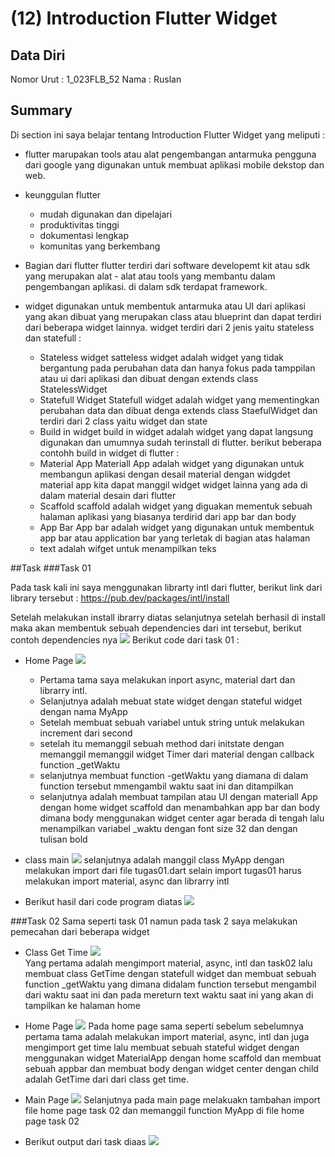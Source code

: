 # (12) Introduction Flutter Widget

## Data Diri

Nomor Urut : 1_023FLB_52
Nama : Ruslan

## Summary

Di section ini saya belajar tentang Introduction Flutter Widget yang meliputi :

- flutter marupakan tools atau alat pengembangan antarmuka pengguna dari google yang digunakan untuk membuat aplikasi mobile dekstop dan web.
- keunggulan flutter

  - mudah digunakan dan dipelajari
  - produktivitas tinggi
  - dokumentasi lengkap
  - komunitas yang berkembang

- Bagian dari flutter
  flutter terdiri dari software developemt kit atau sdk yang merupakan alat - alat atau tools yang membantu dalam pengembangan aplikasi. di dalam sdk terdapat framework.

- widget digunakan untuk membentuk antarmuka atau UI dari aplikasi yang akan dibuat yang merupakan class atau blueprint dan dapat terdiri dari beberapa widget lainnya. widget terdiri dari 2 jenis yaitu stateless dan statefull :

  - Stateless widget
    satteless widget adalah widget yang tidak bergantung pada perubahan data dan hanya fokus pada tamppilan atau ui dari aplikasi dan dibuat dengan extends class StatelessWidget
  - Statefull Widget
    Statefull widget adalah widget yang mementingkan perubahan data dan dibuat denga extends class StaefulWidget dan terdiri dari 2 class yaitu widget dan state
  - Build in widget
    build in widget adalah widget yang dapat langsung digunakan dan umumnya sudah terinstall di flutter. berikut beberapa contohh build in widget di flutter :
  - Material App
    Materiall App adalah widget yang digunakan untuk membangun aplikasi dengan desail material dengan widgdet material app kita dapat manggil widget widget lainna yang ada di dalam material desain dari flutter
  - Scaffold
    scaffold adalah widget yang diguakan mementuk sebuah halaman aplikasi yang biasanya terdirid dari app bar dan body
  - App Bar
    App bar adalah widget yang digunakan untuk membentuk app bar atau application bar yang terletak di bagian atas halaman
  - text adalah wifget untuk menampilkan teks

##Task
###Task 01

Pada task kali ini saya menggunakan librarty intl dari flutter, berikut link dari library tersebut : https://pub.dev/packages/intl/install

Setelah melakukan install ibrarry diatas selanjutnya setelah berhasil di install maka akan membentuk sebuah dependencies dari int tersebut, berikut contoh dependencies nya
![](../screenshots/dependesiInt.png)
Berikut code dari task 01 :

- Home Page
  ![](../screenshots/homeTask01.png)

  - Pertama tama saya melakukan inport async, material dart dan librarry intl.
  - Selanjutnya adalah mebuat state widget dengan stateful widget dengan nama MyApp
  - Setelah membuat sebuah variabel untuk string untuk melakukan increment dari second
  - setelah itu memanggil sebuah method dari initstate dengan memanggil memanggil widget Timer dari material dengan callback function \_getWaktu
  - selanjutnya membuat function -getWaktu yang diamana di dalam function tersebut mmengambil waktu saat ini dan ditampilkan
  - selanjutnya adalah membuat tampilan atau UI dengan materiall App dengan home widget scaffold dan menambahkan app bar dan body dimana body menggunakan widget center agar berada di tengah lalu menampilkan variabel \_waktu dengan font size 32 dan dengan tulisan bold

- class main
  ![](../screenshots/mainTask01.png)
  selanjutnya adalah manggil class MyApp dengan melakukan import dari file tugas01.dart selain import tugas01 harus melakukan import material, async dan librarry intl

- Berikut hasil dari code program diatas
  ![](../screenshots/hasil.png)

###Task 02
Sama seperti task 01 namun pada task 2 saya melakukan pemecahan dari beberapa widget

- Class Get Time
  ![](../screenshots/getTimeTask02.png)  
  Yang pertama adalah mengimport material, async, intl dan task02 lalu membuat class GetTime dengan statefull widget dan membuat sebuah function \_getWaktu yang dimana didalam function tersebut mengambil dari waktu saat ini dan pada mereturn text waktu saat ini yang akan di tampilkan ke halaman home

- Home Page
  ![](../screenshots/homePageTask021.png)
  Pada home page sama seperti sebelum sebelumnya pertama tama adalah melakukan import material, async, intl dan juga mengimport get time lalu membuat sebuah stateful widget dengan menggunakan widget MaterialApp dengan home scaffold dan membuat sebuah appbar dan membuat body dengan widget center dengan child adalah GetTime dari dari class get time.

- Main Page
  ![](../screenshots/mainTask02.png)
  Selanjutnya pada main page melakuakn tambahan import file home page task 02 dan memanggil function MyApp di file home page task 02

- Berikut output dari task diaas
  ![](../screenshots/hasil.png)
